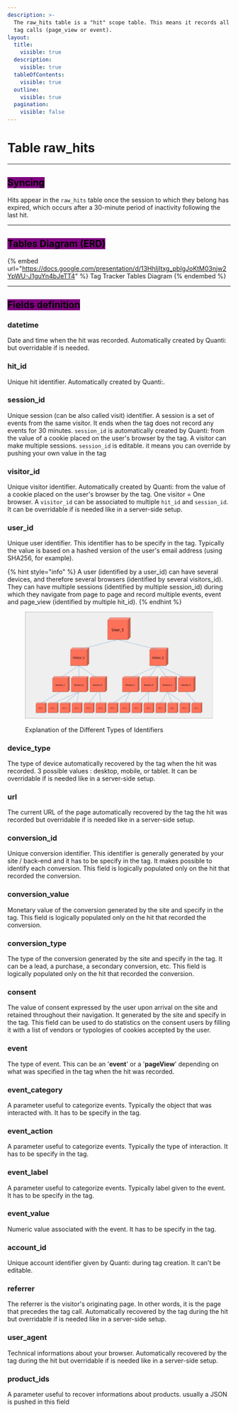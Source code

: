 ```yaml
---
description: >-
  The raw_hits table is a "hit" scope table. This means it records all incoming
  tag calls (page_view or event).
layout:
  title:
    visible: true
  description:
    visible: true
  tableOfContents:
    visible: true
  outline:
    visible: true
  pagination:
    visible: false
---
```


# Table raw\_hits

***

## <mark style="background-color:purple;">Syncing</mark>

Hits appear in the `raw_hits` table once the session to which they belong has expired, which occurs after a 30-minute period of inactivity following the last hit.

***

## <mark style="background-color:purple;">Tables Diagram (ERD)</mark>

{% embed url="https://docs.google.com/presentation/d/13HhIjItxg_pbIgJoKtM03njw2YpWU-J1guYn4bJeTT4" %}
Tag Tracker Tables Diagram
{% endembed %}

***

## <mark style="background-color:purple;">Fields definition</mark>

### datetime

Date and time when the hit was recorded. Automatically created by Quanti: but overridable if is needed.

### hit\_id

Unique hit identifier. Automatically created by Quanti:.

### session\_id

Unique session (can be also called visit) identifier. A session is a set of events from the same visitor. It ends when the tag does not record any events for 30 minutes. `session_id` is automatically created by Quanti: from the value of a cookie placed on the user's browser by the tag. A visitor can make multiple sessions. `session_id` is editable. it means you can override by pushing your own value in the tag

### visitor\_id

Unique visitor identifier. Automatically created by Quanti: from the value of a cookie placed on the user's browser by the tag. One visitor = One browser. A `visitor_id` can be associated to multiple `hit_id` and `session_id`. It can be overridable if is needed like in a server-side setup.

### user\_id

Unique user identifier. This identifier has to be specify in the tag. Typically the value is based on a hashed version of the user's email address (using SHA256, for example).

{% hint style="info" %}
A user (identified by a user\_id) can have several devices, and therefore several browsers (identified by several visitors\_id). They can have multiple sessions (identified by multiple session\_id) during which they navigate from page to page and record multiple events, event and page\_view (identified by multiple hit\_id).
{% endhint %}

<figure><img src="../.gitbook/assets/userr.jpg" alt="Explanation of the Different Types of Identifiers"><figcaption><p>Explanation of the Different Types of Identifiers</p></figcaption></figure>

### device\_type

The type of device automatically recovered by the tag when the hit was recorded. 3 possible values : desktop, mobile, or tablet. It can be overridable if is needed like in a server-side setup.

### url

The current URL of the page automatically recovered by the tag the hit was recorded but overridable if is needed like in a server-side setup.

### conversion\_id

Unique conversion identifier. This identifier is generally generated by your site / back-end and it has to be specify in the tag. It makes possible to identify each conversion. This field is logically populated only on the hit that recorded the conversion.

### conversion\_value

Monetary value of the conversion generated by the site and specify in the tag. This field is logically populated only on the hit that recorded the conversion.

### conversion\_type

The type of the conversion generated by the site and specify in the tag. It can be a lead, a purchase, a secondary conversion, etc. This field is logically populated only on the hit that recorded the conversion.

### consent

The value of consent expressed by the user upon arrival on the site and retained throughout their navigation. It generated by the site and specify in the tag. This field can be used to do statistics on the consent users by filling it with a list of vendors or typologies of cookies accepted by the user.

### event

The type of event. This can be an '**event**' or a '**pageView**' depending on what was specified in the tag when the hit was recorded.

### event\_category

A parameter useful to categorize events. Typically the object that was interacted with. It has to be specify in the tag.

### event\_action

A parameter useful to categorize events. Typically the type of interaction. It has to be specify in the tag.

### event\_label

A parameter useful to categorize events. Typically label given to the event. It has to be specify in the tag.

### event\_value

Numeric value associated with the event. It has to be specify in the tag.

### account\_id

Unique account identifier given by Quanti: during tag creation. It can't be editable.

### referrer

The referrer is the visitor's originating page. In other words, it is the page that precedes the tag call. Automatically recovered by the tag during the hit but overridable if is needed like in a server-side setup.

### user\_agent

Technical informations about your browser. Automatically recovered by the tag during the hit but overridable if is needed like in a server-side setup.

### product\_ids

A parameter useful to recover informations about products. usually a JSON is pushed in this field
